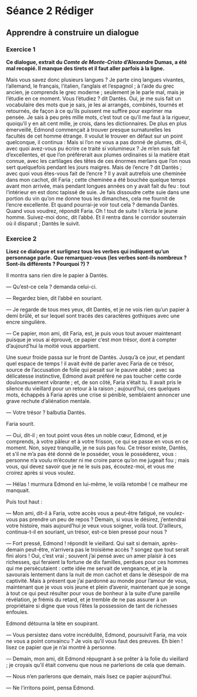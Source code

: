# Séance 2 Rédiger
## Apprendre à construire un dialogue

### Exercice 1
**Ce dialogue, extrait du *Comte de Monte-Cristo* d’Alexandre Dumas, a été mal recopié. Il manque des tirets et il faut aller parfois à la ligne.**

Mais vous savez donc plusieurs langues ?
Je parte cinq langues vivantes, l’allemand, le français, l’italien, l’anglais et l’espagnol ; à l’aide du grec ancien, je comprends le grec moderne ; seulement je le parle mal, mais je l’étudie en ce moment.
Vous l’étudiez ? dit Dantès.
Oui, je me suis fait un vocabulaire des mots que je sais, je les ai arrangés, combinés, tournés et retournés, de façon à ce qu’ils puissent me suffire pour exprimer ma pensée. Je sais à peu près mille mots, c’est tout ce qu’il me faut à la rigueur, quoiqu’il y en ait cent mille, je crois, dans les dictionnaires.
De plus en plus émerveillé, Edmond commençait à trouver presque surnaturelles les facultés de cet homme étrange. Il voulut le trouver en défaut sur un point quelconque, il continua :
Mais si l’on ne vous a pas donné de plumes, dit-il, avec quoi avez-vous pu écrire ce traité si volumineux ?
Je m’en suis fait d’excellentes, et que l’on préférerait aux plumes ordinaires si la matière était connue, avec les cartilages des têtes de ces énormes merlans que l’on nous sert quelquefois pendant les jours maigres.
Mais de l’encre ? dit Dantès ; avec quoi vous êtes-vous fait de l’encre ?
Il y avait autrefois une cheminée dans mon cachot, dit Faria ; cette cheminée a été bouchée quelque temps avant mon arrivée, mais pendant longues années on y avait fait du feu : tout l’intérieur en est donc tapissé de suie. Je fais dissoudre cette suie dans une portion du vin qu’on me donne tous les dimanches, cela me fournit de l’encre excellente.
Et quand pourrai-je voir tout cela ? demanda Dantès.
Quand vous voudrez, répondit Faria.
Oh ! tout de suite ! s’écria le jeune homme.
Suivez-moi donc, dit l’abbé.
Et il rentra dans le corridor souterrain où il disparut ; Dantès le suivit.

### Exercice 2
**Lisez ce dialogue et surlignez tous les verbes qui indiquent qu’un personnage parle.**
**Que remarquez-vous (les verbes sont-ils nombreux ? Sont-ils différents ? Pourquoi ?) ?**

Il montra sans rien dire le papier à Dantès.

— Qu’est-ce cela ? demanda celui-ci.

— Regardez bien, dit l’abbé en souriant.

— Je regarde de tous mes yeux, dit Dantès, et je ne vois rien qu’un papier à demi brûlé, et sur lequel sont tracés des caractères gothiques avec une encre singulière.

— Ce papier, mon ami, dit Faria, est, je puis vous tout avouer maintenant puisque je vous ai éprouvé, ce papier c’est mon trésor, dont à compter d’aujourd’hui la moitié vous appartient.

Une sueur froide passa sur le front de Dantès. Jusqu’à ce jour, et pendant quel espace de temps ! il avait évité de parler avec Faria de ce trésor, source de l’accusation de folie qui pesait sur le pauvre abbé ; avec sa délicatesse instinctive, Edmond avait préféré ne pas toucher cette corde douloureusement vibrante ; et, de son côté, Faria s’était tu. Il avait pris le silence du vieillard pour un retour à la raison ; aujourd’hui, ces quelques mots, échappés à Faria après une crise si pénible, semblaient annoncer une grave rechute d’aliénation mentale.

— Votre trésor ? balbutia Dantès.

Faria sourit.

— Oui, dit-il ; en tout point vous êtes un noble cœur, Edmond, et je comprends, à votre pâleur et à votre frisson, ce qui se passe en vous en ce moment. Non, soyez tranquille, je ne suis pas fou. Ce trésor existe, Dantès, et s’il ne m’a pas été donné de le posséder, vous le posséderez, vous : personne n’a voulu m’écouter ni me croire parce qu’on me jugeait fou ; mais vous, qui devez savoir que je ne le suis pas, écoutez-moi, et vous me croirez après si vous voulez.

— Hélas ! murmura Edmond en lui-même, le voilà retombé ! ce malheur me manquait.

Puis tout haut :

— Mon ami, dit-il à Faria, votre accès vous a peut-être fatigué, ne voulez-vous pas prendre un peu de repos ? Demain, si vous le désirez, j’entendrai votre histoire, mais aujourd’hui je veux vous soigner, voilà tout. D’ailleurs, continua-t-il en souriant, un trésor, est-ce bien pressé pour nous ?

— Fort pressé, Edmond ! répondit le vieillard. Qui sait si demain, après-demain peut-être, n’arrivera pas le troisième accès ? songez que tout serait fini alors ! Oui, c’est vrai ; souvent j’ai pensé avec un amer plaisir à ces richesses, qui feraient la fortune de dix familles, perdues pour ces hommes qui me persécutaient : cette idée me servait de vengeance, et je la savourais lentement dans la nuit de mon cachot et dans le désespoir de ma captivité. Mais à présent que j’ai pardonné au monde pour l’amour de vous, maintenant que je vous vois jeune et plein d’avenir, maintenant que je songe à tout ce qui peut résulter pour vous de bonheur à la suite d’une pareille révélation, je frémis du retard, et je tremble de ne pas assurer à un propriétaire si digne que vous l’êtes la possession de tant de richesses enfouies.

Edmond détourna la tête en soupirant.

— Vous persistez dans votre incrédulité, Edmond, poursuivit Faria, ma voix ne vous a point convaincu ? Je vois qu’il vous faut des preuves. Eh bien ! lisez ce papier que je n’ai montré à personne.

— Demain, mon ami, dit Edmond répugnant à se prêter à la folie du vieillard ; je croyais qu’il était convenu que nous ne parlerions de cela que demain.

— Nous n’en parlerons que demain, mais lisez ce papier aujourd’hui.

— Ne l’irritons point, pensa Edmond.